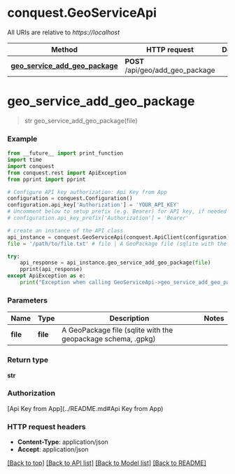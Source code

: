 # conquest.GeoServiceApi

All URIs are relative to *https://localhost*

Method | HTTP request | Description
------------- | ------------- | -------------
[**geo_service_add_geo_package**](GeoServiceApi.md#geo_service_add_geo_package) | **POST** /api/geo/add_geo_package | 


# **geo_service_add_geo_package**
> str geo_service_add_geo_package(file)



### Example
```python
from __future__ import print_function
import time
import conquest
from conquest.rest import ApiException
from pprint import pprint

# Configure API key authorization: Api Key from App
configuration = conquest.Configuration()
configuration.api_key['Authorization'] = 'YOUR_API_KEY'
# Uncomment below to setup prefix (e.g. Bearer) for API key, if needed
# configuration.api_key_prefix['Authorization'] = 'Bearer'

# create an instance of the API class
api_instance = conquest.GeoServiceApi(conquest.ApiClient(configuration))
file = '/path/to/file.txt' # file | A GeoPackage file (sqlite with the geopackage schema, .gpkg)

try:
    api_response = api_instance.geo_service_add_geo_package(file)
    pprint(api_response)
except ApiException as e:
    print("Exception when calling GeoServiceApi->geo_service_add_geo_package: %s\n" % e)
```

### Parameters

Name | Type | Description  | Notes
------------- | ------------- | ------------- | -------------
 **file** | **file**| A GeoPackage file (sqlite with the geopackage schema, .gpkg) | 

### Return type

**str**

### Authorization

[Api Key from App](../README.md#Api Key from App)

### HTTP request headers

 - **Content-Type**: application/json
 - **Accept**: application/json

[[Back to top]](#) [[Back to API list]](../README.md#documentation-for-api-endpoints) [[Back to Model list]](../README.md#documentation-for-models) [[Back to README]](../README.md)


